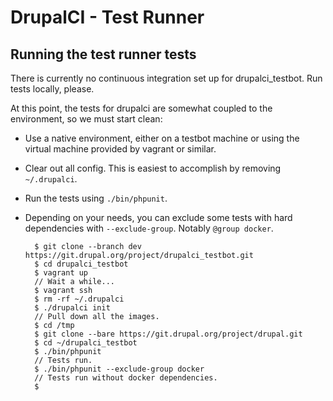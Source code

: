 DrupalCI - Test Runner
======================

Running the test runner tests
-----------------------------

There is currently no continuous integration set up for drupalci_testbot. Run tests locally, please.

At this point, the tests for drupalci are somewhat coupled to the environment, so we must start clean:

- Use a native environment, either on a testbot machine or using the virtual machine provided by vagrant or similar.
- Clear out all config. This is easiest to accomplish by removing `~/.drupalci`.
- Run the tests using `./bin/phpunit`.
- Depending on your needs, you can exclude some tests with hard dependencies with `--exclude-group`. Notably `@group docker`.

        $ git clone --branch dev https://git.drupal.org/project/drupalci_testbot.git
        $ cd drupalci_testbot
        $ vagrant up
        // Wait a while...
        $ vagrant ssh
        $ rm -rf ~/.drupalci
        $ ./drupalci init
        // Pull down all the images.
        $ cd /tmp
        $ git clone --bare https://git.drupal.org/project/drupal.git
        $ cd ~/drupalci_testbot
        $ ./bin/phpunit
        // Tests run.
        $ ./bin/phpunit --exclude-group docker
        // Tests run without docker dependencies.
        $
